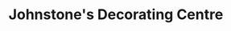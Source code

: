 ---
title: "Johnstone's Decorating Centre"
url: /chelmsford/johnstones-decorating-centre/
shop: interior decoration
---